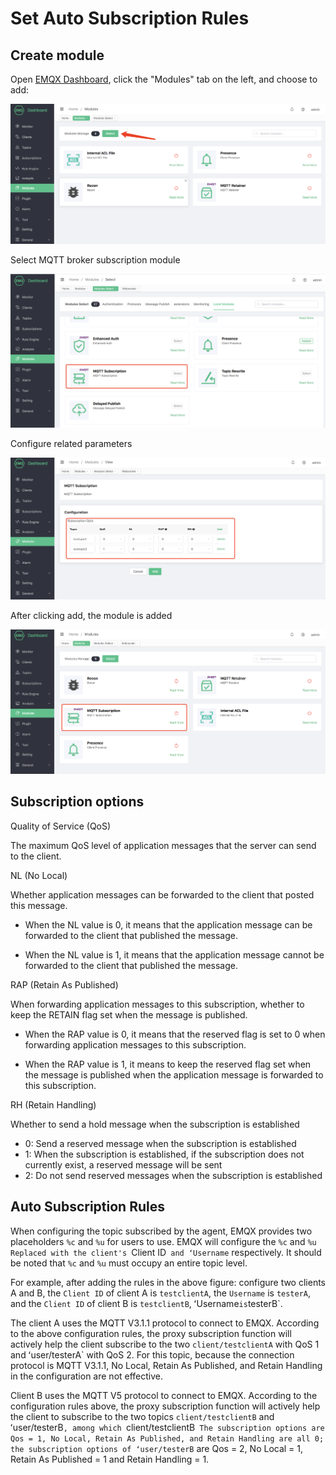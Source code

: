 # Set Auto Subscription Rules

## Create module

Open [EMQX Dashboard](http://127.0.0.1:18083/#/modules), click the "Modules" tab on the left, and choose to add:

![image-20200927213049265](./assets/modules.png)

Select MQTT broker subscription module

![image-20200927213049265](./assets/mod_subscriptions_1.png)

Configure related parameters

![image-20200927213049265](./assets/mod_subscriptions_2.png)

After clicking add, the module is added

![image-20200927213049265](./assets/mod_subscriptions_3.png)

## Subscription options

Quality of Service (QoS)

The maximum QoS level of application messages that the server can send to the client.

NL (No Local)

Whether application messages can be forwarded to the client that posted this message.

- When the NL value is 0, it means that the application message can be forwarded to the client that published the message.

- When the NL value is 1, it means that the application message cannot be forwarded to the client that published the message.

RAP (Retain As Published)

When forwarding application messages to this subscription, whether to keep the RETAIN flag set when the message is published.

- When the RAP value is 0, it means that the reserved flag is set to 0 when forwarding application messages to this subscription.

- When the RAP value is 1, it means to keep the reserved flag set when the message is published when the application message is forwarded to this subscription.

RH (Retain Handling)

Whether to send a hold message when the subscription is established

- 0: Send a reserved message when the subscription is established
- 1: When the subscription is established, if the subscription does not currently exist, a reserved message will be sent
- 2: Do not send reserved messages when the subscription is established

## Auto Subscription Rules

When configuring the topic subscribed by the agent, EMQX provides two placeholders `%c` and `%u` for users to use. EMQX will configure the `%c` and `%u` `Replaced with the client's `Client ID` and ʻUsername` respectively. It should be noted that `%c` and `%u` must occupy an entire topic level.

For example, after adding the rules in the above figure: configure two clients A and B, the `Client ID` of client A is `testclientA`, the `Username` is `testerA`, and the `Client ID` of client B is `testclientB`, ʻUsername` is `testerB`.

The client A uses the MQTT V3.1.1 protocol to connect to EMQX. According to the above configuration rules, the proxy subscription function will actively help the client subscribe to the two `client/testclientA` with QoS 1 and ʻuser/testerA` with QoS 2. For this topic, because the connection protocol is MQTT V3.1.1, No Local, Retain As Published, and Retain Handling in the configuration are not effective.

Client B uses the MQTT V5 protocol to connect to EMQX. According to the configuration rules above, the proxy subscription function will actively help the client to subscribe to the two topics `client/testclientB` and ʻuser/testerB`, among which `client/testclientB` The subscription options are Qos = 1, No Local, Retain As Published, and Retain Handling are all 0; the subscription options of ʻuser/testerB` are Qos = 2, No Local = 1, Retain As Published = 1 and Retain Handling = 1.